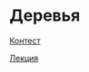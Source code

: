 # Деревья

[Контест](https://contest.yandex.ru/contest/28069/problems/)

[Лекция](https://youtu.be/lEJzqHgyels)
